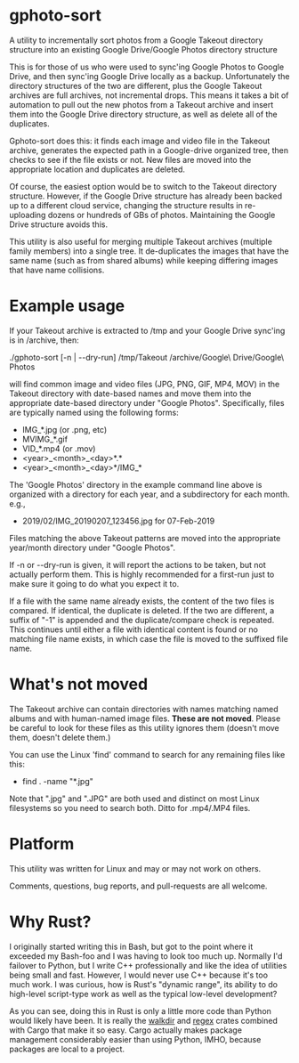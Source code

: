 # gphoto-sort
A utility to incrementally sort photos from a Google Takeout directory structure into an existing Google Drive/Google Photos 
directory structure

This is for those of us who were used to sync'ing Google Photos to Google Drive, and then sync'ing Google Drive locally
as a backup. Unfortunately the directory structures of the two are different, plus the Google Takeout archives are
full archives, not incremental drops. This means it takes a bit of automation to pull out the new photos from a Takeout
archive and insert them into the Google Drive directory structure, as well as delete all of the duplicates.

Gphoto-sort does this: it finds each image and video file in the Takeout archive, generates the expected path in a
Google-drive organized tree, then checks to see if the file exists or not. New files are moved into the appropriate
location and duplicates are deleted.

Of course, the easiest option would be to switch to the Takeout directory structure. However, if the Google Drive 
structure has already been backed up to a different cloud service, changing the structure results in re-uploading
dozens or hundreds of GBs of photos. Maintaining the Google Drive structure avoids this.

This utility is also useful for merging multiple Takeout archives (multiple family members) into a single tree. It de-duplicates the images
that have the same name (such as from shared albums) while keeping differing images that have name collisions.

# Example usage
If your Takeout archive is extracted to /tmp and your Google Drive sync'ing is in /archive, then:

./gphoto-sort [-n | --dry-run] /tmp/Takeout /archive/Google\ Drive/Google\ Photos

will find common image and video files (JPG, PNG, GIF, MP4, MOV) in the Takeout directory with date-based names 
and move them into the appropriate date-based directory under "Google Photos". Specifically, files are typically named using
the following forms:
 * IMG_<year>_<month>_<day>*.jpg (or .png, etc)
 * MVIMG_<year>_<month>_<day>*.gif
 * VID_<year>_<month>_<day>*.mp4 (or .mov)
 * \<year\>\_\<month>\_\<day\>\*.\*
 * \<year\>\_\<month>\_\<day\>\*/IMG_*

The 'Google Photos' directory in the example command line above is organized with a directory for each year, 
and a subdirectory for each month. e.g.,
 * 2019/02/IMG_20190207_123456.jpg for 07-Feb-2019
 
Files matching the above Takeout patterns are moved into the appropriate year/month directory under
"Google Photos".

If -n or --dry-run is given, it will report the actions to be taken, but not actually perform them. This is highly
recommended for a first-run just to make sure it going to do what you expect it to.

If a file with the same name already exists, the content of the two files is compared. If identical, the duplicate
is deleted. If the two are different, a suffix of "-1" is appended and the duplicate/compare check is repeated.
This continues until either a file with identical content is found or no matching file name exists, in which
case the file is moved to the suffixed file name.

# What's not moved
The Takeout archive can contain directories with names matching named albums and with human-named image files.
**These are not moved**. Please be careful to look for these files as this utility ignores them (doesn't move them,
doesn't delete them.)

You can use the Linux 'find' command to search for any remaining files like this:
* find . -name "*.jpg"

Note that ".jpg" and ".JPG" are both used and distinct on most Linux filesystems so you need to search both. 
Ditto for .mp4/.MP4 files.

# Platform
This utility was written for Linux and may or may not work on others.

Comments, questions, bug reports, and pull-requests are all welcome.

# Why Rust?
I originally started writing this in Bash, but got to the point where it exceeded my Bash-foo and I was having to look too much up.
Normally I'd failover to Python, but I write C++ professionally and like the idea of utilities being small and fast. However, I would
never use C++ because it's too much work. I was curious, how is Rust's "dynamic range", its ability to do high-level script-type work 
as well as the typical low-level development? 

As you can see, doing this in Rust is only a little more code than Python would likely have been. It is really the 
[walkdir](https://crates.io/crates/walkdir) and [regex](https://crates.io/crates/regex) crates combined with Cargo that make it so easy. 
Cargo actually makes package management considerably easier than using Python, IMHO, because packages are local to a project.

